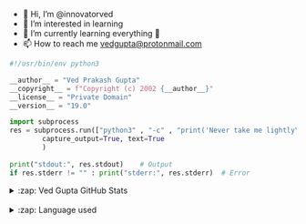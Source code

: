 - 👋 Hi, I’m @innovatorved
- 👀 I’m interested in learning
- 🌱 I’m currently learning everything 🤣
- 📫 How to reach me vedgupta@protonmail.com

```python
#!/usr/bin/env python3

__author__ = "Ved Prakash Gupta"
__copyright__ = f"Copyright (c) 2002 {__author__}"
__license__ = "Private Domain"
__version__ = "19.0"

import subprocess
res = subprocess.run(["python3" , "-c" , "print('Never take me lightly\nI am Coming')"],
		capture_output=True, text=True
		)
        
print("stdout:", res.stdout)	# Output
if res.stderr != "" : print("stderr:", res.stderr)	# Error

```
<details>
	
  <summary>:zap: Ved Gupta GitHub Stats</summary>
	
  <img align="left" alt="innovatorved GitHub Stats" src="https://github-readme-stats.vercel.app/api?username=innovatorved&show_icons=true&theme=cobalt&hide_border=true" />
</details>
<br>
<details>

  <summary>:zap: Language used</summary>
  <br>	
  <img align="left" alt="innovatorved" src="https://github-readme-stats.vercel.app/api/top-langs/?username=innovatorved&layout=compact&theme=cobalt&hide_border=true" />
</details>
<br>
